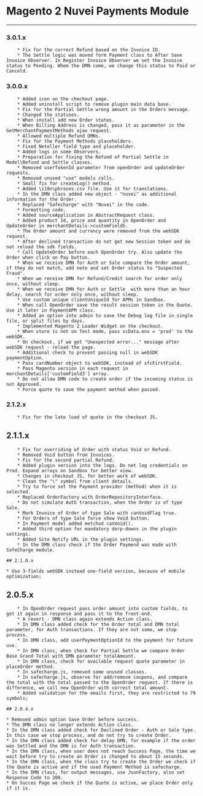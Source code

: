 # Magento 2 Nuvei Payments Module

---

### 3.0.1.x
```
	* Fix for the correct Refund based on the Invoice ID.
	* The Settle logic was moved form Payment class to After Save Invoice Observer. In Register Invoice Observer we set the Invoice status to Pending. Whem the DMN come, we change this status to Paid or Canceld.
```

### 3.0.0.x
```
	* Added icon on the checkout page.
	* Added uninstall script to remove plugin main data base.
	* Fix for the Partial Settle wrong amount in the Orders message.
	* Changed the statuses.
	* When install add new Order states.
	* When Billing Address is changed, pass it as parameter in the GetMerchantPaymentMethods ajax request.
	* Allowed multiple Refund DMNs.
	* Fix for the Payment Methods placeholders.
	* Fixed Neteller field type and placeholder.
	* Added logs in some Observers.
	* Preparation for fixing the Refund of Partial Settle in Model\Refund and Settle classes.
	* Removed userTokenId parameter from openOrder and updateOrder requests.
	* Removed unused "use" models calls.
	* Small fix for createLog() method.
	* Added \i18n\phrases.csv file. Use it for translations.
	* In the DMN class added new object - "nuvei" as additional information for the Order.
	* Replaced "Safecharge" with "Nuvei" in the code.
	* Formatting code.
	* Added sourceApplication in AbstractRequest class.
	* Added product Id, price and quantity in OpenOrder and UpdateOrder in merchantDetails->customField5.
	* The Order amount and currency were removed from the webSDK request.
	* After declined transaction do not get new Session token and do not reload the sdk fields.
	* Call UpdateOrder before each OpenOrder try. Also update the Order when click on Pay button.
	* When we receive DMN for Auth or Sale compare the Order amount, if they do not match, add note and set Order status to "Suspected Fraud".
	* When we receive DMN for Refund/Credit search for order only once, without sleep.
	* When we receive DMN for Auth or Settle  with more than an hour delay, search for order only once, without sleep.
	* Use custom unique clientUniqueId for APMs in Sandbox.
	* When call OpenOrder save the result session token in the Quote. Use it later in PaymentAPM class.
	* Added an option into admin to save the Debug log file in single file, or split files by days.
	* Implemented Magento 2 Loader Widget on the checkout.
	* When store is not on Test mode, pass scData.env = 'prod' to the webSDK.
	* On checkout, if we get "Unexpected error..." message after webSDK request - reload the page.
	* Additional check to prevent passing null in webSDK paymentOption.
	* Pass cardNumber object to webSDK, instead of sfcFirstField.
	* Pass Magento version in each request in merchantDetails['customField3'] array.
	* Do not allow DMN code to create order if the incoming status is not Approved.
	* Force quote to save the payment method when passed.
```

### 2.1.2.x
```
	* Fix for the late load of quote in the checkout JS.
```

## 2.1.1.x
```
	* Fix for overriding of Order with status Void or Refund.
	* Removed Void button from Invoices.
	* Fix for the second partial Refund.
	* Added plugin version into the logs. Do not log credentials on Prod. Expand arrays on Sandbox for better view.
	* Changes in checkout JS, for better work of webSDK.
	* Clean the "\" symbol from client details.
	* Try to force set the Payment provider (method) when it is selected.
	* Replaced OrderFactory with OrderRepositoryInterface.
	* Do not simulate Auth transaction, when the Order is of type Sale.
	* Mark Invoice of Order of type Sale with canVoidFlag true.
	* For Orders of type Sale force show Void button.
	* In Payment model added metchod canVoid().
	* Added third option for mandatory dorp-downs in the plugin settings.
	* Added Site Notify URL in the plugin settings.
	* In the DMN class check if the Order Paymend was made with SafeCharge module.

## 2.1.0.x
```
	* Use 3-fields webSDK instead one-field version, because of mobile optimization;

## 2.0.5.x
```
	* In OpenOrder request pass order amount into custom fields, to get it again in response and pass it to the front-end.
	* A revert - DMN class again extends Action class.
	* In DMN class added check for the Order total and DMN total parameter, for Auth transactions. If they are not same, we stop process.
	* In DMN class, add userPaymentOptionId to the payment for future use.
	* In DMN class, when check for Partial Settle we compare Order Base Grand Total with DMN parameter totalAmount.
	* In DMN class, check for available request quote parameter in placeOrder method.
	* In safecharge.js, removed some unused classes.
	* In safecharge.js, observe for add/remove coupons, and compare the total with the total passed to the OpenOrder request. If there is difference, we call new OpenOrder with correct total amount.
	* Added validation for the emails first, they are restricted to 79 symbols;

## 2.0.4.x
```
	* Removed admin option Save Order before success.
	* The DMN class no longer extends Action class.
	* In the DMN class added check for Declined Order - Auth or Sale type. In this case we stop process, and do not try to create Order.
	* In the DMN class added check for delay DMN, for example if the order was Settled and the DMN is for Auth transaction.
	* In the DMN class, when user does not reach Success Page, the time we wait before try to create an Order is changed to about 15 seconds.
	* In the DMN class, when the class try to create the Order we check if the Quote is active and if the used Payment Method is safecharge.
	* In the DMN class, for output messages, use JsonFactory, also set Response Code to 200.
	* On Succes Page we check if the Quote is active, we place Order only if it is. 
